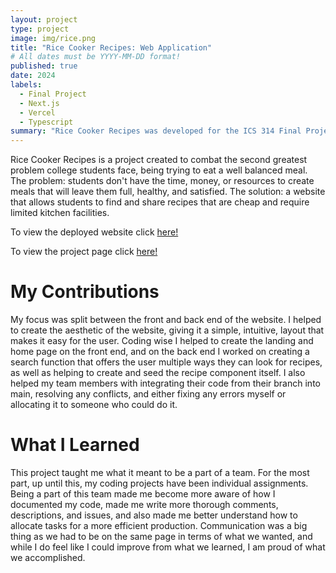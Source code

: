 ```yaml
---
layout: project
type: project
image: img/rice.png
title: "Rice Cooker Recipes: Web Application"
# All dates must be YYYY-MM-DD format!
published: true
date: 2024
labels:
  - Final Project
  - Next.js
  - Vercel
  - Typescript
summary: "Rice Cooker Recipes was developed for the ICS 314 Final Project. It's purpose is to provide UH Manoa students with a way to learn and share recipes that can be made with minimul kitchen facilities and at a cheap price."
---
```




Rice Cooker Recipes is a project created to combat the second greatest problem college students face, being trying to eat a well balanced meal. The problem: students don't have the time, money, or resources to create meals that will leave them full, healthy, and satisfied. The solution: a website that allows students to find and share recipes that are cheap and require limited kitchen facilities. 

To view the deployed website click [here!](https://rice-cooker.vercel.app/)

To view the project page click [here!](https://rice-cooker-recipes.github.io/)

# My Contributions

My focus was split between the front and back end of the website. I helped to create the aesthetic of the website, giving it a simple, intuitive, layout that makes it easy for the user. Coding wise I helped to create the landing and home page on the front end, and on the back end I worked on creating a search function that offers the user multiple ways they can look for recipes, as well as helping to create and seed the recipe component itself. I also helped my team members with integrating their code from their branch into main, resolving any conflicts, and either fixing any errors myself or allocating it to someone who could do it.

# What I Learned

This project taught me what it meant to be a part of a team. For the most part, up until this, my coding projects have been individual assignments. Being a part of this team made me become more aware of how I documented my code, made me write more thorough comments, descriptions, and issues, and also made me better understand how to allocate tasks for a more efficient production. Communication was a big thing as we had to be on the same page in terms of what we wanted, and while I do feel like I could improve from what we learned, I am proud of what we accomplished.
